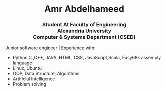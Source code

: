 <h1 align="center">Amr Abdelhameed</h1>
<h3 align="center">Student At Faculty of Engineering </br> Alexandria University </br> Computer & Systems Department (CSED)</h3>

<p>
Junior software engineer | Experience with:
<ul>
<li>Python,C ,C++, JAVA, HTML, CSS, JavaScript,Scala, Easy68k assemply language</li>
<li>Linux, Ubuntu</li>
<li>OOP, Data Structure, Algorithms</li>
<li>Artificial Intelligence</li>
<li>Problem solving</li>
</ul>
</p>

<!--
**amrabdelhameed1001/amrabdelhameed1001** is a ✨ _special_ ✨ repository because its `README.md` (this file) appears on your GitHub profile.

Here are some ideas to get you started:

- 🔭 I’m currently working on ...
- 🌱 I’m currently learning ...
- 👯 I’m looking to collaborate on ...
- 🤔 I’m looking for help with ...
- 💬 Ask me about ...
- 📫 How to reach me: ...
- 😄 Pronouns: ...
- ⚡ Fun fact: ...
-->
